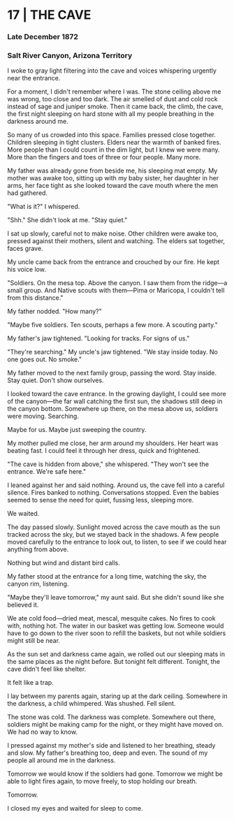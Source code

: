# 17  |  THE CAVE

### Late December 1872
### Salt River Canyon, Arizona Territory
I woke to gray light filtering into the cave and voices whispering urgently near the entrance.

For a moment, I didn't remember where I was. The stone ceiling above me was wrong, too close and too dark. The air smelled of dust and cold rock instead of sage and juniper smoke. Then it came back, the climb, the cave, the first night sleeping on hard stone with all my people breathing in the darkness around me.

So many of us crowded into this space. Families pressed close together. Children sleeping in tight clusters. Elders near the warmth of banked fires. More people than I could count in the dim light, but I knew we were many. More than the fingers and toes of three or four people. Many more.

My father was already gone from beside me, his sleeping mat empty. My mother was awake too, sitting up with my baby sister, her daughter in her arms, her face tight as she looked toward the cave mouth where the men had gathered.

"What is it?" I whispered.

"Shh." She didn't look at me. "Stay quiet."

I sat up slowly, careful not to make noise. Other children were awake too, pressed against their mothers, silent and watching. The elders sat together, faces grave.

My uncle came back from the entrance and crouched by our fire. He kept his voice low.

"Soldiers. On the mesa top. Above the canyon. I saw them from the ridge—a small group. And Native scouts with them—Pima or Maricopa, I couldn't tell from this distance."

My father nodded. "How many?"

"Maybe five soldiers. Ten scouts, perhaps a few more. A scouting party."

My father's jaw tightened. "Looking for tracks. For signs of us."

"They're searching." My uncle's jaw tightened. "We stay inside today. No one goes out. No smoke."

My father moved to the next family group, passing the word. Stay inside. Stay quiet. Don't show ourselves.

I looked toward the cave entrance. In the growing daylight, I could see more of the canyon—the far wall catching the first sun, the shadows still deep in the canyon bottom. Somewhere up there, on the mesa above us, soldiers were moving. Searching.

Maybe for us. Maybe just sweeping the country.

My mother pulled me close, her arm around my shoulders. Her heart was beating fast. I could feel it through her dress, quick and frightened.

"The cave is hidden from above," she whispered. "They won't see the entrance. We're safe here."

I leaned against her and said nothing. Around us, the cave fell into a careful silence. Fires banked to nothing. Conversations stopped. Even the babies seemed to sense the need for quiet, fussing less, sleeping more.

We waited.

The day passed slowly. Sunlight moved across the cave mouth as the sun tracked across the sky, but we stayed back in the shadows. A few people moved carefully to the entrance to look out, to listen, to see if we could hear anything from above.

Nothing but wind and distant bird calls.

My father stood at the entrance for a long time, watching the sky, the canyon rim, listening.

"Maybe they'll leave tomorrow," my aunt said. But she didn't sound like she believed it.

We ate cold food—dried meat, mescal, mesquite cakes. No fires to cook with, nothing hot. The water in our basket was getting low. Someone would have to go down to the river soon to refill the baskets, but not while soldiers might still be near.

As the sun set and darkness came again, we rolled out our sleeping mats in the same places as the night before. But tonight felt different. Tonight, the cave didn't feel like shelter.

It felt like a trap.

I lay between my parents again, staring up at the dark ceiling. Somewhere in the darkness, a child whimpered. Was shushed. Fell silent.

The stone was cold. The darkness was complete. Somewhere out there, soldiers might be making camp for the night, or they might have moved on. We had no way to know.

I pressed against my mother's side and listened to her breathing, steady and slow. My father's breathing too, deep and even. The sound of my people all around me in the darkness.

Tomorrow we would know if the soldiers had gone. Tomorrow we might be able to light fires again, to move freely, to stop holding our breath.

Tomorrow.

I closed my eyes and waited for sleep to come.